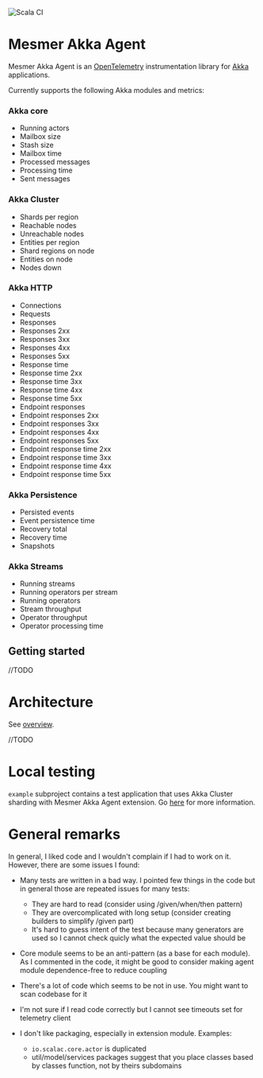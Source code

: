 ![Scala CI](https://github.com/ScalaConsultants/mesmer-akka-agent/workflows/Scala%20CI/badge.svg)

# Mesmer Akka Agent

Mesmer Akka Agent is an [OpenTelemetry](https://opentelemetry.io/) instrumentation library for [Akka](https://akka.io/) applications. 

Currently supports the following Akka modules and metrics:

### Akka core

- Running actors
- Mailbox size
- Stash size
- Mailbox time
- Processed messages
- Processing time
- Sent messages

### Akka Cluster

- Shards per region
- Reachable nodes
- Unreachable nodes
- Entities per region
- Shard regions on node
- Entities on node
- Nodes down

### Akka HTTP

- Connections
- Requests
- Responses
- Responses 2xx
- Responses 3xx
- Responses 4xx
- Responses 5xx
- Response time 
- Response time 2xx
- Response time 3xx
- Response time 4xx
- Response time 5xx
- Endpoint responses
- Endpoint responses 2xx 
- Endpoint responses 3xx 
- Endpoint responses 4xx 
- Endpoint responses 5xx 
- Endpoint response time 2xx
- Endpoint response time 3xx
- Endpoint response time 4xx
- Endpoint response time 5xx

### Akka Persistence

- Persisted events
- Event persistence time
- Recovery total
- Recovery time
- Snapshots

### Akka Streams

- Running streams
- Running operators per stream
- Running operators
- Stream throughput
- Operator throughput
- Operator processing time

## Getting started

//TODO

# Architecture 

See [overview](https://github.com/ScalaConsultants/mesmer-akka-agent/blob/main/extension_overview.png).

//TODO

# Local testing

`example` subproject contains a test application that uses Akka Cluster sharding with Mesmer Akka Agent extension. Go [here](example/README.md) for more information.

# General remarks

In general, I liked code and I wouldn't complain if I had to work on it. However, there are some issues I found: 

* Many tests are written in a bad way. I pointed few things in the code but in general those are repeated issues for many tests:
    * They are hard to read (consider using /given/when/then pattern)
    * They are overcomplicated with long setup (consider creating builders to simplify /given part)
    * It's hard to guess intent of the test because many generators are used so I cannot check quicly what the expected 
      value should be
      
* Core module seems to be an anti-pattern (as a base for each module). As I commented in the code, it might be good to 
  consider making agent module dependence-free to reduce coupling
  
* There's a lot of code which seems to be not in use. You might want to scan codebase for it

* I'm not sure if I read code correctly but I cannot see timeouts set for telemetry client

* I don't like packaging, especially in extension module. Examples:
    * `io.scalac.core.actor` is duplicated
    * util/model/services packages suggest that you place classes based by classes function, not by theirs subdomains 
